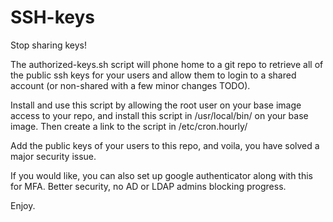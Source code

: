# SSH-keys

Stop sharing keys!  

The authorized-keys.sh script will phone home to a git repo to retrieve all of the public ssh keys for your users and allow them to login to a shared account (or non-shared with a few minor changes TODO).

Install and use this script by allowing the root user on your base image access to your repo, and install this script in /usr/local/bin/ on your base image.  Then create a link to the script in /etc/cron.hourly/

Add the public keys of your users to this repo, and voila, you have solved a major security issue. 

If you would like, you can also set up google authenticator along with this for MFA. Better security, no AD or LDAP admins blocking progress.

Enjoy.
